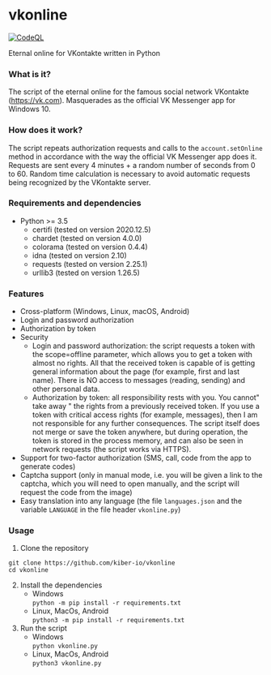 # vkonline
[![CodeQL](https://github.com/kiber-io/vkonline/actions/workflows/codeql-analysis.yml/badge.svg)](https://github.com/kiber-io/vkonline/actions/workflows/codeql-analysis.yml)

Eternal online for VKontakte written in Python

### What is it?
The script of the eternal online for the famous social network VKontakte (https://vk.com).
Masquerades as the official VK Messenger app for Windows 10.

### How does it work?
The script repeats authorization requests and calls to the `account.setOnline` method in accordance with the way the official VK Messenger app does it.
Requests are sent every 4 minutes + a random number of seconds from 0 to 60. Random time calculation is necessary to avoid automatic requests being recognized by the VKontakte server.

### Requirements and dependencies
- Python >= 3.5
    - certifi (tested on version 2020.12.5)
    - chardet (tested on version 4.0.0)
    - colorama (tested on version 0.4.4)
    - idna (tested on version 2.10)
    - requests (tested on version 2.25.1)
    - urllib3 (tested on version 1.26.5)

### Features
- Cross-platform (Windows, Linux, macOS, Android)
- Login and password authorization
- Authorization by token
- Security
    - Login and password authorization: the script requests a token with the scope=offline parameter, which allows you to get a token with almost no rights. All that the received token is capable of is getting general information about the page (for example, first and last name). There is NO access to messages (reading, sending) and other personal data.
    - Authorization by token: all responsibility rests with you. You cannot" take away " the rights from a previously received token. If you use a token with critical access rights (for example, messages), then I am not responsible for any further consequences. The script itself does not merge or save the token anywhere, but during operation, the token is stored in the process memory, and can also be seen in network requests (the script works via HTTPS).
- Support for two-factor authorization (SMS, call, code from the app to generate codes)
- Captcha support (only in manual mode, i.e. you will be given a link to the captcha, which you will need to open manually, and the script will request the code from the image)
- Easy translation into any language (the file `languages.json` and the variable `LANGUAGE` in the file header `vkonline.py`)

### Usage
1. Clone the repository
```
git clone https://github.com/kiber-io/vkonline
cd vkonline
```
2. Install the dependencies
    - Windows  
    `python -m pip install -r requirements.txt`
    - Linux, MacOs, Android  
    `python3 -m pip install -r requirements.txt`
3. Run the script
    - Windows  
    `python vkonline.py`
    - Linux, MacOs, Android  
    `python3 vkonline.py`

